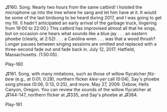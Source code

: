 ♫160. Song. Nearly two hours from the same catbird! I hoisted the
microphone up into the tree where he sang and let him have at it. It
would be some of the last birdsong to be heard during 2017, and I was
going to get my fill. (I hadn't anticipated an early arrival of the
garbage truck, lingering from 19:00 to 22:00.) This catbird has
improvised almost all that he sings, but on occasion one hears what
sounds like a blue jay . . . an eastern phoebe (clearly, at 2:52) . . .
a Carolina wren . . . was that a wood thrush? Longer pauses between
singing sessions are omitted and replaced with a three-second fade out
and fade back in. July 12, 2017. Hatfield, Massachusetts. (1:50:05).

Play-160

♫161. Song, with many imitations, such as those of willow flycatcher
*fitz-bew* (e.g., at 0:01, 0:28), northern flicker *klee-yer* call
(0:04), Say's phoebe song phrase (0:06, 0:13, 0:25), and more. May 27,
2009. Oxbow, Hells Canyon, Oregon. You can review the sounds of the
willow flycatcher at ♫144-147, northern flicker at ♫335, and Say's
phoebe at ♫384.

Play-161
